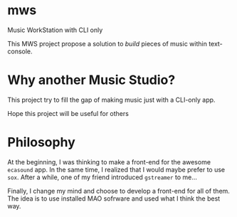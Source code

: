 # mws
Music WorkStation with CLI only

This MWS project propose a solution to *build* pieces of music within
text-console.

# Why another Music Studio?

This project try to fill the gap of making music just with a CLI-only app.

Hope this project will be useful for others

# Philosophy

At the beginning, I was thinking to make a front-end for the awesome
`ecasound` app. In the same time, I realized that I would maybe prefer to
use `sox`. After a while, one of my friend introduced `gstreamer` to me...

Finally, I change my mind and choose to develop a front-end for all of
them. The idea is to use installed MAO sofrware and used what I think the
best way.


